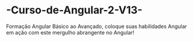 # -Curso-de-Angular-2-V13-
Formação Angular Básico ao Avançado, coloque suas habilidades Angular em ação com este mergulho abrangente no Angular!
